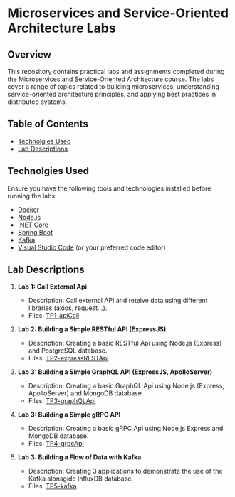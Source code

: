 # Microservices and Service-Oriented Architecture Labs

## Overview

This repository contains practical labs and assignments completed during the Microservices and Service-Oriented Architecture course. The labs cover a range of topics related to building microservices, understanding service-oriented architecture principles, and applying best practices in distributed systems.

## Table of Contents

- [Technolgies Used](#technolgies-used)
- [Lab Descriptions](#lab-descriptions)

## Technolgies Used

Ensure you have the following tools and technologies installed before running the labs:

- [Docker](https://www.docker.com/)
- [Node.js](https://nodejs.org/)
- [.NET Core](https://dotnet.microsoft.com/en-us/)
- [Spring Boot](https://spring.io/projects/spring-boot)
- [Kafka](https://kafka.apache.org/)
- [Visual Studio Code](https://code.visualstudio.com/) (or your preferred code editor)

## Lab Descriptions

1. **Lab 1: Call External Api**
   - Description: Call external API and reteive data using different libraries (axios, request...).
   - Files: [TP1-apiCall](TP1-apiCall)

2. **Lab 2: Building a Simple RESTful API (ExpressJS)**
   - Description: Creating a basic RESTful Api using Node.js (Express) and PostgreSQL database.
   - Files: [TP2-expressRESTApi](TP2-expressRESTApi)

3. **Lab 3: Building a Simple GraphQL API (ExpressJS, ApolloServer)**
   - Description: Creating a basic GraphQL Api using Node.js (Express, ApolloServer) and MongoDB database.
   - Files: [TP3-graphQLApi](TP3-graphQLApi)

4. **Lab 3: Building a Simple gRPC API**
   - Description: Creating a basic gRPC Api using Node.js Express and MongoDB database.
   - Files: [TP4-grpcApi](TP4-grpcApi)

5. **Lab 3: Building a Flow of Data with Kafka**
   - Description: Creating 3 applications to demonstrate the use of the Kafka alonsgide InfluxDB database.
   - Files: [TP5-kafka](TP5-kafka)